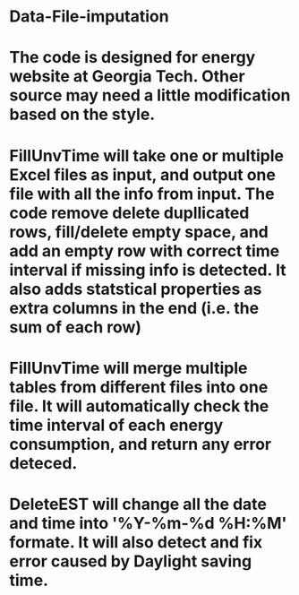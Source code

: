 # Data-File-imputation
# The code is designed for energy website at Georgia Tech. Other source may need a little modification based on the style. 
# FillUnvTime will take one or multiple Excel files as input, and output one file with all the info from input. The code remove delete dupllicated rows, fill/delete empty space, and add an empty row with correct time interval if missing info is detected. It also adds statstical properties as extra columns in the end (i.e. the sum of each row)
# FillUnvTime will merge multiple tables from different files into one file. It will automatically check the time interval of each energy consumption, and return any error deteced. 
# DeleteEST will change all the date and time into '%Y-%m-%d %H:%M' formate. It will also detect and fix error caused by Daylight saving time. 
